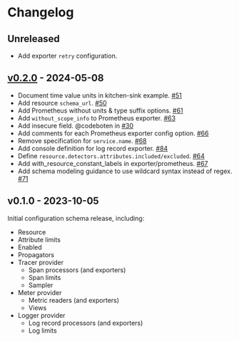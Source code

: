 # Changelog

## Unreleased

 * Add exporter `retry` configuration.

## [v0.2.0] - 2024-05-08

* Document time value units in kitchen-sink example. [#51](https://github.com/open-telemetry/opentelemetry-configuration/pull/51)
* Add resource `schema_url`. [#50](https://github.com/open-telemetry/opentelemetry-configuration/pull/50)
* Add Prometheus without units & type suffix options. [#61](https://github.com/open-telemetry/opentelemetry-configuration/pull/61)
* Add `without_scope_info` to Prometheus exporter. [#63](https://github.com/open-telemetry/opentelemetry-configuration/pull/63)
* Add insecure field. @codeboten in [#30](https://github.com/open-telemetry/opentelemetry-configuration/pull/30)
* Add comments for each Prometheus exporter config option. [#66](https://github.com/open-telemetry/opentelemetry-configuration/pull/66)
* Remove specification for `service.name`. [#68](https://github.com/open-telemetry/opentelemetry-configuration/pull/68)
* Add console definition for log record exporter. [#84](https://github.com/open-telemetry/opentelemetry-configuration/pull/84)
* Define `resource.detectors.attributes.included/excluded`. [#64](https://github.com/open-telemetry/opentelemetry-configuration/pull/64)
* Add with_resource_constant_labels in exporter/prometheus. [#67](https://github.com/open-telemetry/opentelemetry-configuration/pull/67)
* Add schema modeling guidance to use wildcard syntax instead of regex. [#71](https://github.com/open-telemetry/opentelemetry-configuration/pull/71)

[v0.2.0]: https://github.com/open-telemetry/opentelemetry-configuration/releases/tag/v0.2.0

## v0.1.0 - 2023-10-05

Initial configuration schema release, including:

* Resource
* Attribute limits
* Enabled
* Propagators
* Tracer provider
  * Span processors (and exporters)
  * Span limits
  * Sampler
* Meter provider
  * Metric readers (and exporters)
  * Views
* Logger provider
  * Log record processors (and exporters)
  * Log limits
